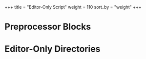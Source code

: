 +++
title = "Editor-Only Script"
weight = 110
sort_by = "weight"
+++

# Preprocessor Blocks
# Editor-Only Directories